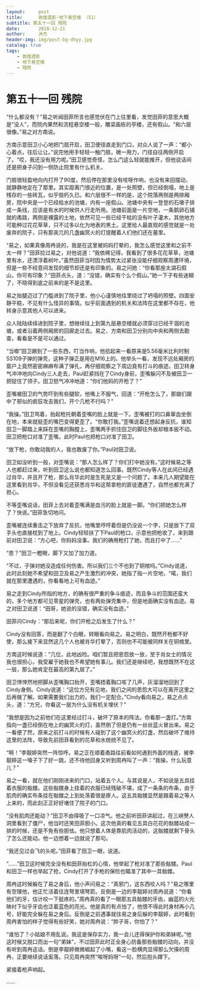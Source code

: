 ```yaml
---
layout:     post
title:      敦煌遗影·地下悬空楼 （51）
subtitle: 第五十一回 残院
date:       2018-12-21
author:     沐杰
header-img: img/post-bg-dhyy.jpg
catalog: true
tags:
    - 敦煌遗影
    - 地下悬空楼
    - 残院
---
```

# 第五十一回 残院

“什么都没有？”易之听闻田菲所言也感觉伏在门上往里看，发觉田菲的意思大概是“没人”，而院内果然和流程悬空楼一般，雕梁画栋的亭楼，还有假山。“和六层很像。”易之对方南说。

方南示意田卫小心地把门扇开启，田卫便径直走到门口，对众人说了一声：“都小心着点，往后让让。”说完他用手轻轻一触门扇，微一用力，门径自往两侧开启了。“哎，我还没有用力呢。”田卫感觉奇怪，怎么门这么轻就能推开，但他说话间还是把身子闪到一侧防止院里有什么机关。

门扇很轻盈地向内打开了90度，然后停在那里没有吱呀作响，也没有来回摆动，就静静地定在了那里。其实距离门很近的位置，是一处照壁，但已经倒塌，地上是残存的一些砖瓦，似乎毁朽久已。和六层很不一样的是，这个院落两侧是两排厢房，院中央是一个已经枯水的池塘，内有一座假山。池塘中央有一登登的石墩子排成一条线，应该是有水的时候供人行走所用。池塘前面是一片空地，一条鹅卵石铺就的甬路，两侧是裸露的土地，依然可见一些已经干枯的没有叶子灌木，其他地方可能种过花花草草，只不过多以化为地表的黑土。这里给人最直观的感觉就是一处废弃的院子，只有那突兀的几盏幽冥火的灯提醒着人们他们还在墓里。

“易之，如果真像周冉说的，我是在这里被妈妈打晕的，我怎么感觉这里和之前不太一样？”田菲拉过易之，对他说道：“我依稀记得，我看到了很多花花草草，池塘里有水，还漂浮着树叶。”虽然田菲当时因为情势太过紧张没能仔细观察周遭环境，但是一些不经意间发现的细节却还是有印象的。易之问她：“你看那座太湖石假山，你可有印象？”田菲点头，道：“没错，确实有个么个假山。”她一下子有些迷糊了，不晓得到底之前来的是不是这里。

易之抬腿迈过了门槛进到了院子里，他小心谨慎地往里绕过了坍塌的照壁。四面安静平稳，不见有什么怪异的事情。似乎前面遇到的机关和法阵在这里都不存在，他转身示意其他人可以进来。

众人陆陆续续进到院子里，想继续往上到第九层悬空楼就必须穿过已经干涸的池塘，或者沿着两侧厢房的回廊走过去。易之、方南和田卫分别向中央和两侧去勘查，看看是不是可以通过。

“当啷”田卫踢到了一些东西，叮当作响，他拾起来一看原来是5.56毫米比利时制SS109子弹的弹壳，这种子弹正是用在M16上的。他举头一看，发现不远处厢房的窗户上竟然密密麻麻布满了弹孔，再仔细观察之下周边竟有打斗的痕迹。田卫转身气冲冲地向Cindy三人走去，Paul赶紧挡在了Cindy身前，歪嘴躲闪不及被田卫一把捉住了领子。田卫怒气冲冲地道：“你们他妈的开枪了？”

歪嘴被田卫的气势吓到有些腿软，他嘴上不服气，回道：“开枪怎么了，那娘们跟中了邪似的疯狂攻击我们，开个几枪不行吗？”

“我操。”田卫骂着，抬起枪托朝着歪嘴的脸上就是一下。歪嘴被打的口鼻窜血坐倒在地，本来就挺歪的嘴巴变得更歪了。“你敢打我。”歪嘴说着还想起身反抗，谁知田卫一脚踏上来踩在歪嘴的胸膛上，歪嘴两手抓住田卫的脚往外扳却根本扳不动。田卫把枪口对准了歪嘴，此时Paul也把枪口对准了田卫。

“放下枪，你敢动我的人，我也敢废了你。”Paul对田卫说。

田卫如没听到一般，对歪嘴说：“那人怎么样了？你们打中她没有。”这时候易之等人也都赶过来，听到田卫这么说也都知道怎么回事。既然Cindy等人在此间已经遇过肖华，并且开了枪，那么肖华此时是生死是又是一个问题了。本来几人期望能在这里看到肖华，不但没看见还获悉肖华和这帮拿枪的匪徒遭遇了，自然也都充满了担心。

不等歪嘴说话，田菲上去对着歪嘴满是血污的脸上就是一脚。“你们把她怎么样了？快说。”田菲急切地问。

歪嘴被连续重击之下放弃了反抗，他嘴里哼哼着但是仍没说一个字，只是放下了双手头也直接枕到了地上。Cindy轻轻扶了下Paul的枪口，示意他把枪收了，来到跟前对田卫说：“方心吧，你妈妈没事。我们的确用枪打了她，而且打中了……”

“恩？”田卫一瞪眼，脚下又加了加力道。

“不过，子弹对她没造成任何伤害。所以我们三个不也到了铜棺吗。”Cindy说道，此时此刻她不希望和田卫及易之产生激烈的冲突，她指了指一片空地，“喏，我们就在那里遭遇的，你看看地上可有血迹。”

易之走到Cindy所指的地方，的确有很严重的争斗痕迹，而且争斗的范围还蛮大的，多个地方都可见零星的弹壳，也有两处弹壳集中，但是地面确实没有血迹。易之对田卫说道：“田哥，她说的没错，确实没有血迹。”

田菲问Cindy：“那后来呢，你们开枪之后发生了什么？”

Cindy没有回答，而是翻了个白眼，转眼看向易之。易之明白，既然开枪都不好使，那么接下来显然这几个人也被肖华打晕了，否则也不可能被同样关在铜棺里。

方南这时候说道：“几位，此地凶险。咱们暂且把恩怨放一放，至于肖女士的情况我也很担心，我受雇于她我也不希望她有事儿。我们还是继续吧，我想既然不在这一层，那么她肯定在最高的第九层了。”

田卫悻悻然地把脚从歪嘴胸口抬开，歪嘴捂着胸口咳了几声，灰溜溜地回到了Cindy身侧。Cindy说道：“这位方兄有见地，我们之间的恩怨大可以在离开这里之后再做了解。如果需要我们出力的，我们一定配合。”Cindy看向易之，易之点点头，道：“方兄，你看这一层为什么没有机关埋伏？”

“我想是因为之前他们在这里经过打斗，破坏了原本的阵法。你看那一盏灯。”方南指向一盏已经倒在地上的幽冥火的灯，虽然倒了但是仍有一丝丝蓝火冒出来。易之一看便了然，原来之前打斗的时候有人碰到了这个幽冥火的灯盏，然后破坏了维持这里的法阵，导致先前田菲看到的花草和水统统不见了。

“啊！”李靓婷突然一阵惊呼。易之正在顺着甬路往前看如何通到外面的栈道，被李靓婷这一嗓子下了好一跳，还不待他回身又听到周冉叫了一声：“我操，什么玩意儿？”

易之一看，就在他们刚刚进来的门口，站着五个人。与其说是人，不如说是五具挂着衣服的骷髅。这些骷髅身上挂着的衣服已经残破不堪，成了一条条的布条，由于肌肉的确实布条挂在骷髅之上到处荡着很是瘆人。这五具骷髅显然是跟着易之等人上来的，而此刻正正好好堵住了院子的门口。

“没有肌肉还能动？”田卫不由得吸了一口凉气。他之前听田菲讲起过，在三峡僰人洞里看到了僵尸，他当时还笑田菲胆小。这次他真的看见五具白花花的骷髅站成一排的时候，还是不免有些胆怯。他只想着人体是靠肌肉活动的，这骷髅就剩下骨头了怎么还能动。他一边想着一边就说了那句。

“我还见过会飞的头呢。”田菲看了田卫一眼，说道。

“……”田卫这时候完全没有和田菲抬杠的心情，他举起了枪对准了那些骷髅。Paul和田卫一样也举起了抢，Cindy打开了手枪的保险也瞄准了其中一具骷髅。

周冉这时候躲在了易之身后，他小声问易之：“真邪门，这东西咬人吗？”易之哪里有空理他，他正忙活着往连弩里填弩箭。反倒是一边的李靓婷对周冉说道：“你看他们的牙，估计咬一下挺疼的。”周冉真的看了一眼那五具骷髅的牙齿，幽蓝的火光映衬下似乎牙齿也泛着蓝色的亮光。他是真的有点怕了，他恨不得此时身材再小几号，好能完全躲在易之身后。反倒是之前遇事就往易之身后躲的李靓婷，此时看到周冉害怕的样子觉得有些好笑，她对周冉说：“胖子哥，你怕了？”

“谁怕了？小姑娘不用乱说。我这是保存实力，我一会儿还得保护你和弟妹呢。”他这时候又脱口而出一句“弟妹”，不过田菲此时正全身心防备那些骷髅的动向，并没有听到周冉这话。倒是李靓婷微微崛起了小嘴，看这一脸横肉显得那么欠揍的周冉，正要继续说话奚落。只见周冉突然“唉呀妈呀”一句，然后抱头蹲下。

紧接着枪声响起。

……


